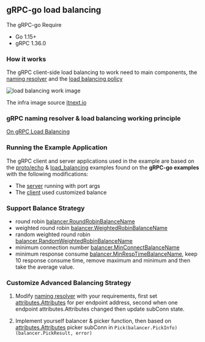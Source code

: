 ## gRPC-go load balancing

The gRPC-go Require

* Go 1.15+
* gRPC 1.36.0

### How it works

The gRPC client-side load balancing to work need to main components, the [naming resolver](https://github.com/grpc/grpc/blob/master/doc/naming.md) and the [load balancing policy](https://github.com/grpc/grpc/blob/master/doc/load-balancing.md)

![load balancing work image](https://github.com/xkeyideal/grpcbalance/blob/master/examples/balancer.png)

The infra image source [itnext.io](https://itnext.io/on-grpc-load-balancing-683257c5b7b3)

### gRPC naming resolver & load balancing working principle

[On gRPC Load Balancing](https://itnext.io/on-grpc-load-balancing-683257c5b7b3)


### Running the Example Application

The gRPC client and server applications used in the example are based on the [proto/echo]((https://github.com/grpc/grpc-go/blob/master/examples/features/proto/echo/echo.proto)) & [load_balancing](https://github.com/grpc/grpc-go/blob/master/examples/features/load_balancing/README.md) examples found on the **gRPC-go examples** with the following modifications:

* The [server](https://github.com/xkeyideal/grpcbalance/blob/master/examples/server/server.go) running with port args
* The [client](https://github.com/xkeyideal/grpcbalance/blob/master/examples/client/client.go) used customized balance

### Support Balance Strategy

* round robin [balancer.RoundRobinBalanceName](https://github.com/xkeyideal/grpcbalance/blob/master/grpclient/balancer/roundrobin.go#L11)
* weighted round robin [balancer.WeightedRobinBalanceName](https://github.com/xkeyideal/grpcbalance/blob/master/grpclient/balancer/weightedroundrobin.go#L11)
* random weighted round robin [balancer.RandomWeightedRobinBalanceName](https://github.com/xkeyideal/grpcbalance/blob/master/grpclient/balancer/randomweightedroundrobin.go#L11)
* minimum connection number [balancer.MinConnectBalanceName](https://github.com/xkeyideal/grpcbalance/blob/master/grpclient/balancer/minconnect.go#L11)
* minimum response consume [balancer.MinRespTimeBalanceName](https://github.com/xkeyideal/grpcbalance/blob/master/grpclient/balancer/minresptime.go#L11), keep 10 response consume time, remove maximum and minimum and then take the average value.


### Customize Advanced Balancing Strategy

1. Modify [naming resolver](https://github.com/xkeyideal/grpcbalance/blob/master/grpclient/resolver/resolver.go) with your requirements, first set [attributes.Attributes](https://github.com/grpc/grpc-go/blob/master/attributes/attributes.go) for per endpoint address, second when one endpoint attributes.Attributes changed then update subConn state.

2. Implement yourself balancer & picker function, then based on [attributes.Attributes](https://github.com/grpc/grpc-go/blob/master/attributes/attributes.go) picker subConn in `Pick(balancer.PickInfo) (balancer.PickResult, error)`